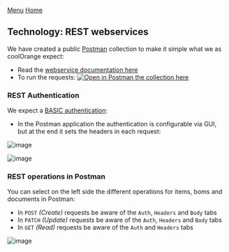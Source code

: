 [Menu](../README.md) [Home](./home.md)

## Technology: REST webservices

We have created a public [Postman](https://www.postman.com/) collection to make it simple what we as coolOrange expect:
+ Read the [webservice documentation here](https://documenter.getpostman.com/view/449025/UUxzB87S)
+ To run the requests: [![Open in Postman the collection here](https://run.pstmn.io/button.svg)](https://app.getpostman.com/run-collection/449025-2a87fae5-a69a-44fa-b87e-8543f21a7688?action=collection%2Ffork&collection-url=entityId%3D449025-2a87fae5-a69a-44fa-b87e-8543f21a7688%26entityType%3Dcollection%26workspaceId%3Dada86f7b-de1a-46bd-9f82-5c9689139a8d)

### REST Authentication

We expect a [BASIC authentication](https://en.wikipedia.org/wiki/Basic_access_authentication):
+ In the Postman application the authentication is configurable via GUI, but at the end it sets the headers in each request:

![image](https://user-images.githubusercontent.com/36075173/135048951-bbedc268-8570-4b9d-8d55-c9eaaea282b4.png)

![image](https://user-images.githubusercontent.com/36075173/135049041-80d046af-88c1-4163-b1b3-911299539350.png)

### REST operations in Postman

You can select on the left side the different operations for items, boms and documents in Postman:
+ In `POST` _(Create)_ requests be aware of the `Auth`, `Headers` and `Body` tabs
+ In `PATCH` _(Update)_ requests be aware of the `Auth`, `Headers` and `Body` tabs
+ In `GET` _(Read)_ requests be aware of the `Auth` and `Headers` tabs

![image](https://user-images.githubusercontent.com/36075173/135065555-520129a0-943a-431e-aea5-3d4bd975e521.png)

